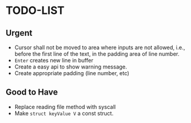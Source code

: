 # TODO-LIST

## Urgent

- Cursor shall not be moved to area where inputs are not allowed, i.e., before the first line of the text, in the padding area of line number. 
- `Enter` creates new line in buffer
- Create a easy api to show warning message.
- Create appropriate padding (line number, etc)

## Good to Have

- Replace reading file method with syscall
- Make `struct keyValue V` a const struct.


